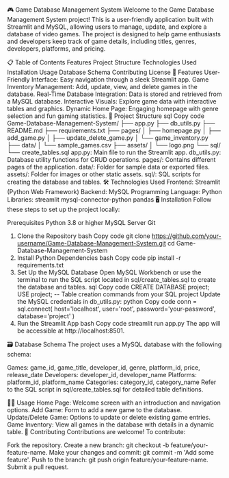 🎮 Game Database Management System
Welcome to the Game Database Management System project! This is a user-friendly application built with Streamlit and MySQL, allowing users to manage, update, and explore a database of video games. The project is designed to help game enthusiasts and developers keep track of game details, including titles, genres, developers, platforms, and pricing.

📋 Table of Contents
Features
Project Structure
Technologies Used
Installation
Usage
Database Schema
Contributing
License
🚀 Features
User-Friendly Interface: Easy navigation through a sleek Streamlit app.
Game Inventory Management: Add, update, view, and delete games in the database.
Real-Time Database Integration: Data is stored and retrieved from a MySQL database.
Interactive Visuals: Explore game data with interactive tables and graphics.
Dynamic Home Page: Engaging homepage with genre selection and fun gaming statistics.
📂 Project Structure
sql
Copy code
Game-Database-Management-System/
├── app.py
├── db_utils.py
├── README.md
├── requirements.txt
├── pages/
│   ├── homepage.py
│   ├── add_game.py
│   ├── update_delete_game.py
│   └── game_inventory.py
├── data/
│   └── sample_games.csv
├── assets/
│   └── logo.png
└── sql/
    └── create_tables.sql
app.py: Main file to run the Streamlit app.
db_utils.py: Database utility functions for CRUD operations.
pages/: Contains different pages of the application.
data/: Folder for sample data or exported files.
assets/: Folder for images or other static assets.
sql/: SQL scripts for creating the database and tables.
🛠️ Technologies Used
Frontend: Streamlit (Python Web Framework)
Backend: MySQL
Programming Language: Python
Libraries:
streamlit
mysql-connector-python
pandas
🖥️ Installation
Follow these steps to set up the project locally:

Prerequisites
Python 3.8 or higher
MySQL Server
Git
1. Clone the Repository
bash
Copy code
git clone https://github.com/your-username/Game-Database-Management-System.git
cd Game-Database-Management-System
2. Install Python Dependencies
bash
Copy code
pip install -r requirements.txt
3. Set Up the MySQL Database
Open MySQL Workbench or use the terminal to run the SQL script located in sql/create_tables.sql to create the database and tables.
sql
Copy code
CREATE DATABASE project;
USE project;
-- Table creation commands from your SQL project
Update the MySQL credentials in db_utils.py:
python
Copy code
conn = sql.connect(
    host='localhost',
    user='root',
    password='your-password',
    database='project'
)
4. Run the Streamlit App
bash
Copy code
streamlit run app.py
The app will be accessible at http://localhost:8501.

🗃️ Database Schema
The project uses a MySQL database with the following schema:

Games: game_id, game_title, developer_id, genre, platform_id, price, release_date
Developers: developer_id, developer_name
Platforms: platform_id, platform_name
Categories: category_id, category_name
Refer to the SQL script in sql/create_tables.sql for detailed table definitions.

🧑‍💻 Usage
Home Page: Welcome screen with an introduction and navigation options.
Add Game: Form to add a new game to the database.
Update/Delete Game: Options to update or delete existing game entries.
Game Inventory: View all games in the database with details in a dynamic table.
🤝 Contributing
Contributions are welcome! To contribute:

Fork the repository.
Create a new branch: git checkout -b feature/your-feature-name.
Make your changes and commit: git commit -m 'Add some feature'.
Push to the branch: git push origin feature/your-feature-name.
Submit a pull request.
